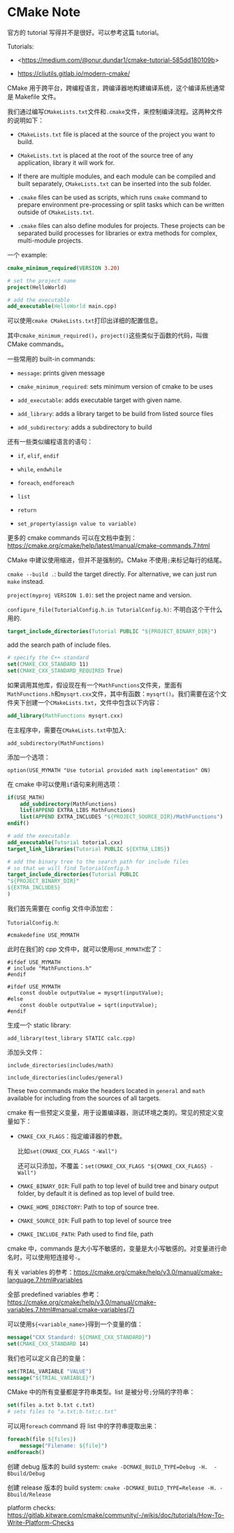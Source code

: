 # CMake Note

官方的 tutorial 写得并不是很好。可以参考这篇 tutorial。

Tutorials:

* <<https://medium.com/@onur.dundar1/cmake-tutorial-585dd180109b>>

* <https://cliutils.gitlab.io/modern-cmake/>

CMake 用于跨平台，跨编程语言，跨编译器地构建编译系统，这个编译系统通常是 Makefile 文件。

我们通过编写`CMakeLists.txt`文件和`.cmake`文件，来控制编译流程。这两种文件的说明如下：

* `CMakeLists.txt` file is placed at the source of the project you want to build.

* `CMakeLists.txt` is placed at the root of the source tree of any application, library it will work for.

* If there are multiple modules, and each module can be compiled and built separately, `CMakeLists.txt` can be inserted into the sub folder.

* `.cmake` files can be used as scripts, which runs `cmake` command to prepare environment pre-processing or split tasks which can be written outside of `CMakeLists.txt`.

* `.cmake` files can also define modules for projects. These projects can be separated build processes for libraries or extra methods for complex, multi-module projects.

一个 example:

```cmake
cmake_minimum_required(VERSION 3.20)

# set the project name
project(HelloWorld)

# add the executable
add_executable(HelloWorld main.cpp)
```

可以使用`cmake CMakeLists.txt`打印出详细的配置信息。

其中`cmake_minimum_required()`，`project()`这些类似于函数的代码，叫做 CMake commands。

一些常用的 built-in commands:

* `message`: prints given message

* `cmake_minimum_required`: sets minimum version of cmake to be uses

* `add_executable`: adds executable target with given name.

* `add_library`: adds a library target to be build from listed source files

* `add_subdirectory`: adds a subdirectory to build

还有一些类似编程语言的语句：

* `if`, `elif`, `endif`

* `while`, `endwhile`

* `foreach`, `endforeach`

* `list`

* `return`

* `set_property(assign value to variable)`

更多的 cmake commands 可以在文档中查到：<https://cmake.org/cmake/help/latest/manual/cmake-commands.7.html>

CMake 中建议使用缩进，但并不是强制的。CMake 不使用`;`来标记每行的结尾。

`cmake --build .`: build the target directly. For alternative, we can just run `make` instead.

`project(myproj VERSION 1.0)`: set the project name and version.

`configure_file(TutorialConfig.h.in TutorialConfig.h)`: 不明白这个干什么用的.

```cmake
target_include_directories(Tutorial PUBLIC "${PROJECT_BINARY_DIR}")
```

add the search path of include files.

```cmake
# specify the C++ standard
set(CMAKE_CXX_STANDARD 11)
set(CMAKE_CXX_STANDARD_REQUIRED True)
```

如果调用其他库，假设现在有一个`MathFunctions`文件夹，里面有`MathFunctions.h`和`mysqrt.cxx`文件，其中有函数：`mysqrt()`。我们需要在这个文件夹下创建一个`CMakeLists.txt`，文件中包含以下内容：

```cmake
add_library(MathFunctions mysqrt.cxx)
```

在主程序中，需要在`CMakeLists.txt`中加入:

`add_subdirectory(MathFunctions)`

添加一个选项：

`option(USE_MYMATH "Use tutorial provided math implementation" ON)`

在 cmake 中可以使用`if`语句来利用选项：

```cmake
if(USE_MATH)
    add_subdirectory(MathFunctions)
    list(APPEND EXTRA_LIBS MathFunctions)
    list(APPEND EXTRA_INCLUDES "${PROJECT_SOURCE_DIR}/MathFunctions")
endif()

# add the executable
add_executable(Tutorial totorial.cxx)
target_link_libraries(Tutorial PUBLIC ${EXTRA_LIBS})

# add the binary tree to the search path for include files
# so that we will find TutorialConfig.h
target_include_directories(Tutorial PUBLIC 
"${PROJECT_BINARY_DIR}"
${EXTRA_INCLUDES}
)
```

我们首先需要在 config 文件中添加宏：

`TutorialConfig.h`:

`#cmakedefine USE_MYMATH`

此时在我们的 cpp 文件中，就可以使用`USE_MYMATH`宏了：

```
#ifdef USE_MYMATH
# include "MathFunctions.h"
#endif

#ifdef USE_MYMATH
    const double outputValue = mysqrt(inputValue);
#else
    const double outputValue = sqrt(inputValue);
#endif
```

生成一个 static library:

`add_library(test_library STATIC calc.cpp)`

添加头文件：

`include_directories(includes/math)`

`include_directories(includes/general)`

These two commands make the headers located in `general` and `math` available for including from the sources of all targets.

cmake 有一些预定义变量，用于设置编译器，测试环境之类的。常见的预定义变量如下：

* `CMAKE_CXX_FLAGS`：指定编译器的参数。

    比如`set(CMAKE_CXX_FLAGS "-Wall")`

    还可以只添加，不覆盖：`set(CMAKE_CXX_FLAGS "${CMAKE_CXX_FLAGS} -Wall")`

* `CMAKE_BINARY_DIR`: Full path to top level of build tree and binary output folder, by default it is defined as top level of build tree.

* `CMAKE_HOME_DIRECTORY`: Path to top of source tree.

* `CMAKE_SOURCE_DIR`: Full path to top level of source tree

* `CMAKE_INCLUDE_PATH`: Path used to find file, path

cmake 中，commands 是大小写不敏感的，变量是大小写敏感的。对变量进行命名时，可以使用短连接号`-`。

有关 variables 的参考：<https://cmake.org/cmake/help/v3.0/manual/cmake-language.7.html#variables>

全部 predefined variables 参考：<https://cmake.org/cmake/help/v3.0/manual/cmake-variables.7.html#manual:cmake-variables(7)>

可以使用`${<variable_name>}`得到一个变量的值：

```cmake
message("CXX Standard: ${CMAKE_CXX_STANDARD}")
set(CMAKE_CXX_STANDARD 14)
```

我们也可以定义自己的变量：

```cmake
set(TRIAL_VARIABLE "VALUE")
message("${TRIAL_VARIABLE}")
```

CMake 中的所有变量都是字符串类型。list 是被分号`;`分隔的字符串：

```cmake
set(files a.txt b.txt c.txt)
# sets files to "a.txt;b.txt;c.txt"
```

可以用`foreach` command 将 list 中的字符串提取出来：

```cmake
foreach(file ${files})
    message("Filename: ${file}")
endforeach()
```

创建 debug 版本的 build system: `cmake -DCMAKE_BUILD_TYPE=Debug -H.  -Bbuild/Debug`

创建 release 版本的 build system: `cmake -DCMAKE_BUILD_TYPE=Release -H. -Bbuild/Release`

platform checks: <https://gitlab.kitware.com/cmake/community/-/wikis/doc/tutorials/How-To-Write-Platform-Checks>